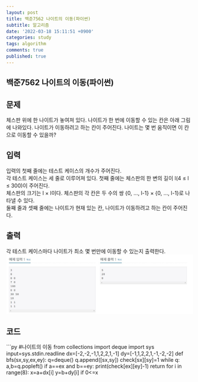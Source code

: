 ```yaml
---
layout: post
title: 백준7562 나이트의 이동(파이썬)
subtitle: 알고리즘
date: '2022-03-18 15:11:51 +0900'
categories: study
tags: algorithm
comments: true
published: true
---
```

## 백준7562 나이트의 이동(파이썬)
<h2>문제</h2>
체스판 위에 한 나이트가 놓여져 있다. 나이트가 한 번에 이동할 수 있는 칸은 아래 그림에 나와있다. 나이트가 이동하려고 하는 칸이 주어진다. 나이트는 몇 번 움직이면 이 칸으로 이동할 수 있을까?<br>
<h2>입력</h2>
입력의 첫째 줄에는 테스트 케이스의 개수가 주어진다.<br>
각 테스트 케이스는 세 줄로 이루어져 있다. 첫째 줄에는 체스판의 한 변의 길이 l(4 ≤ l ≤ 300)이 주어진다.<br>
체스판의 크기는 l × l이다. 체스판의 각 칸은 두 수의 쌍 {0, ..., l-1} × {0, ..., l-1}로 나타낼 수 있다.<br> 
둘째 줄과 셋째 줄에는 나이트가 현재 있는 칸, 나이트가 이동하려고 하는 칸이 주어진다.<br>
<h2>출력</h2>
각 테스트 케이스마다 나이트가 최소 몇 번만에 이동할 수 있는지 출력한다.<br>
<img src="/assets/img/baek7562-1.JPG" title="baek7562-1" alt="baek7562-1"/><br>
<h2>코드</h2>
```py
#나이트의 이동
from collections import deque
import sys
input=sys.stdin.readline
dx=[-2,-2,-1,1,2,2,1,-1]
dy=[-1,1,2,2,1,-1,-2,-2]
def bfs(sx,sy,ex,ey):
    q=deque()
    q.append([sx,sy])
    check[sx][sy]=1
    while q:
        a,b=q.popleft()
        if a==ex and b==ey:
            print(check[ex][ey]-1)
            return
        for i in range(8):
            x=a+dx[i]
            y=b+dy[i]
            if 0<=x<n and 0<=y<n and check[x][y]==0:
                q.append([x,y])
                check[x][y]=check[a][b]+1
a=int(input())
for _ in range(a):
    n=int(input())
    sx,sy=map(int,input().split())
    ex,ey=map(int,input().split())
    check=[[0]*n for i in range(n)]
    bfs(sx,sy,ex,ey)
```



